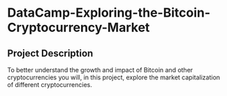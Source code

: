 # DataCamp-Exploring-the-Bitcoin-Cryptocurrency-Market

## Project Description
To better understand the growth and impact of Bitcoin and other cryptocurrencies you will, in this project, explore the market capitalization of different cryptocurrencies.
